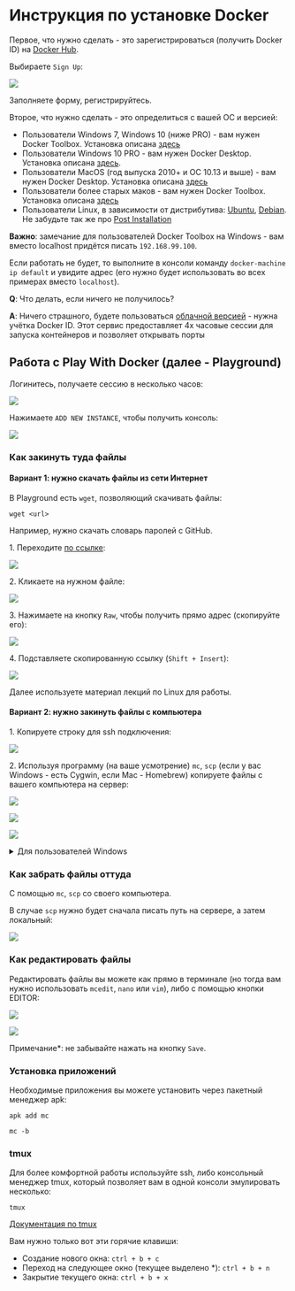 # Инструкция по установке Docker

Первое, что нужно сделать - это зарегистрироваться (получить Docker ID) на [Docker Hub](https://hub.docker.com/).

Выбираете `Sign Up`:

![](pic/dockerhub.png)

Заполняете форму, регистрируйтесь.

Второе, что нужно сделать - это определиться с вашей ОС и версией:
* Пользователи Windows 7, Windows 10 (ниже PRO) - вам нужен Docker Toolbox. Установка описана [здесь](https://docs.docker.com/toolbox/toolbox_install_windows/)
* Пользователи Windows 10 PRO - вам нужен Docker Desktop. Установка описана [здесь](https://docs.docker.com/docker-for-windows/install/).
* Пользователи MacOS (год выпуска 2010+ и ОС 10.13 и выше) - вам нужен Docker Desktop. Установка описана [здесь](https://docs.docker.com/docker-for-mac/install/)
* Пользователи более старых маков - вам нужен Docker Toolbox. Установка описана [здесь](https://docs.docker.com/toolbox/toolbox_install_mac/)
* Пользователи Linux, в зависимости от дистрибутива: [Ubuntu](https://docs.docker.com/install/linux/docker-ce/ubuntu/), [Debian](https://docs.docker.com/install/linux/docker-ce/debian/). Не забудьте так же про [Post Installation](https://docs.docker.com/install/linux/linux-postinstall/)

**Важно**: замечание для пользователей Docker Toolbox на Windows - вам вместо localhost придётся писать `192.168.99.100`. 

Если работать не будет, то выполните в консоли команду `docker-machine ip default` и увидите адрес (его нужно будет использовать во всех примерах вместо `localhost`).

**Q**: Что делать, если ничего не получилось?

**A**: Ничего страшного, будете пользоваться [облачной версией](https://labs.play-with-docker.com/) - нужна учётка Docker ID. Этот сервис предоставляет 4х часовые сессии для запуска контейнеров и позволяет открывать порты

## Работа с Play With Docker (далее - Playground)

Логинитесь, получаете сессию в несколько часов:

![](pic/play.png)

Нажимаете `ADD NEW INSTANCE`, чтобы получить консоль:

![](pic/console.png)

### Как закинуть туда файлы

#### Вариант 1: нужно скачать файлы из сети Интернет

В Playground есть `wget`, позволяющий скачивать файлы:

`wget <url>`

Например, нужно скачать словарь паролей с GitHub.

1\. Переходите [по ссылке](https://github.com/danielmiessler/SecLists/tree/master/Passwords/Common-Credentials): 

![](pic/github-files.png)

2\. Кликаете на нужном файле:

![](pic/github-file.png)

3\. Нажимаете на кнопку `Raw`, чтобы получить прямо адрес (скопируйте его):

![](pic/github-raw.png)

4\. Подставляете скопированную ссылку (`Shift + Insert`):

![](pic/wget.png)

Далее используете материал лекций по Linux для работы.

#### Вариант 2: нужно закинуть файлы с компьютера

1\. Копируете строку для ssh подключения:

![](pic/ssh.png)

2\. Используя программу (на ваше усмотрение) `mc`, `scp` (если у вас Windows - есть Cygwin, если Mac - Homebrew) копируете файлы с вашего компьютера на сервер:

![](pic/scp.png)

![](pic/mc.png)

![](pic/mc-link.png)

<details>
<summary>Для пользователей Windows</summary>

В Cygwin вам необходимо будет установить следующие пакеты:
* openssh
* mc

После установки запустить `ssh-keygen` и нажать Enter (оставляйте значения по умолчанию).

После этого вы можете использовать команды подключения аналогичными представленным на скриншоте.
</details>


### Как забрать файлы оттуда

С помощью `mc`, `scp` со своего компьютера.

В случае `scp` нужно будет сначала писать путь на сервере, а затем локальный:

![](pic/scp-back.png)

### Как редактировать файлы

Редактировать файлы вы можете как прямо в терминале (но тогда вам нужно использовать `mcedit`, `nano` или `vim`), либо с помощью кнопки EDITOR:

![](pic/editor-button.png)

![](pic/editor.png)

Примечание*: не забывайте нажать на кнопку `Save`.

### Установка приложений

Необходимые приложения вы можете установить через пакетный менеджер apk:
```
apk add mc

mc -b
```

### tmux

Для более комфортной работы используйте ssh, либо консольный менеджер tmux, который позволяет вам в одной консоли эмулировать несколько:
```
tmux
```

[Документация по tmux](http://xgu.ru/wiki/tmux)

Вам нужно только вот эти горячие клавиши:
* Создание нового окна: `ctrl + b + c`
* Переход на следующее окно (текущее выделено *): `ctrl + b + n`
* Закрытие текущего окна: `ctrl + b + x`
